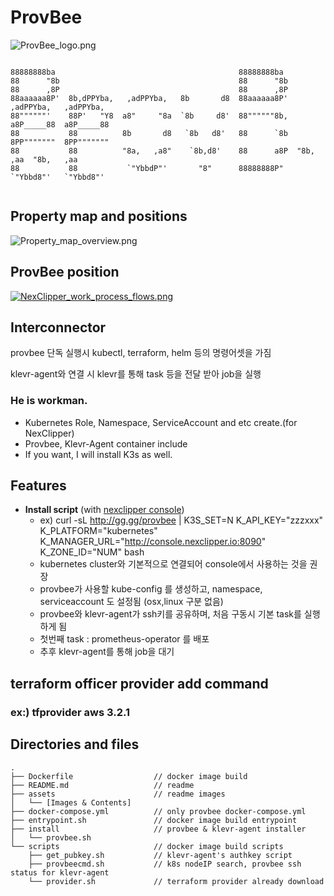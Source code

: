 # ProvBee
![ProvBee_logo.png](https://github.com/NexClipper/provbee/raw/master/assets/ProvBee_logo.png)

```
                                                                                        
88888888ba                                         88888888ba                           
88      "8b                                        88      "8b                          
88      ,8P                                        88      ,8P                          
88aaaaaa8P'  8b,dPPYba,   ,adPPYba,   8b       d8  88aaaaaa8P'   ,adPPYba,   ,adPPYba,  
88""""""'    88P'   "Y8  a8"     "8a  `8b     d8'  88""""""8b,  a8P_____88  a8P_____88  
88           88          8b       d8   `8b   d8'   88      `8b  8PP"""""""  8PP"""""""  
88           88          "8a,   ,a8"    `8b,d8'    88      a8P  "8b,   ,aa  "8b,   ,aa  
88           88           `"YbbdP"'       "8"      88888888P"    `"Ybbd8"'   `"Ybbd8"'  
                                                                                        
```

## Property map and positions
![Property_map_overview.png](https://github.com/NexClipper/provbee/raw/master/assets/Property_map_overview.png)

## ProvBee position
[![NexClipper_work_process_flows.png](https://raw.githubusercontent.com/NexClipper/provbee/master/assets/NexClipper_work_process_flows.png)](https://www.youtube.com/watch?v=yg-TvT8-qw8)

## Interconnector
provbee 단독 실행시 kubectl, terraform, helm 등의 명령어셋을 가짐

klevr-agent와 연결 시 klevr를 통해 task 등을 전달 받아 job을 실행

### He is workman.  
* Kubernetes Role, Namespace, ServiceAccount and etc create.(for NexClipper)  
* Provbee, Klevr-Agent container include  
* If you want, I will install K3s as well.  

## Features
* **Install script** (with [nexclipper console](http://console.nexclipper.io))    
   * ex) curl -sL http://gg.gg/provbee | K3S_SET=N K_API_KEY="zzzxxx" K_PLATFORM="kubernetes" K_MANAGER_URL="http://console.nexclipper.io:8090" K_ZONE_ID="NUM" bash
   * kubernetes cluster와 기본적으로 연결되어 console에서 사용하는 것을 권장
   * provbee가 사용할 kube-config 를 생성하고, namespace, serviceaccount 도 설정됨 (osx,linux 구분 없음)
   * provbee와 klevr-agent가 ssh키를 공유하며, 처음 구동시 기본 task를 실행하게 됨
   * 첫번째 task : prometheus-operator 를 배포
   * 추후 klevr-agent를 통해 job을 대기

## terraform officer provider add command
### ex:) tfprovider aws 3.2.1

## Directories and files
```
.
├── Dockerfile                  // docker image build
├── README.md                   // readme 
├── assets                      // readme images
│   └── [Images & Contents]
├── docker-compose.yml          // only provbee docker-compose.yml
├── entrypoint.sh               // docker image build entrypoint
├── install                     // provbee & klevr-agent installer
│   └── provbee.sh
└── scripts                     // docker image build scripts
    ├── get_pubkey.sh           // klevr-agent's authkey script
    ├── provbeecmd.sh           // k8s nodeIP search, provbee ssh status for klevr-agent
    └── provider.sh             // terraform provider already download
```
